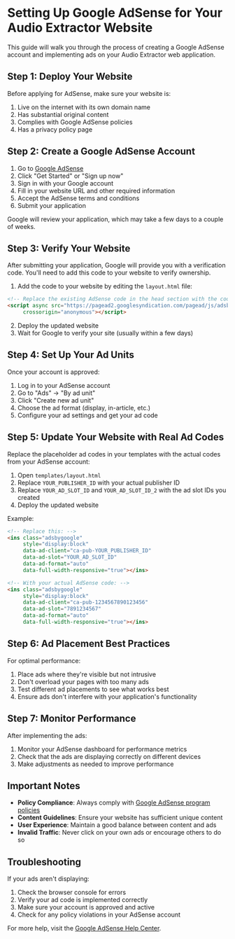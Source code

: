 # Setting Up Google AdSense for Your Audio Extractor Website

This guide will walk you through the process of creating a Google AdSense account and implementing ads on your Audio Extractor web application.

## Step 1: Deploy Your Website

Before applying for AdSense, make sure your website is:
1. Live on the internet with its own domain name
2. Has substantial original content
3. Complies with Google AdSense policies
4. Has a privacy policy page

## Step 2: Create a Google AdSense Account

1. Go to [Google AdSense](https://www.google.com/adsense/start/)
2. Click "Get Started" or "Sign up now"
3. Sign in with your Google account
4. Fill in your website URL and other required information
5. Accept the AdSense terms and conditions
6. Submit your application

Google will review your application, which may take a few days to a couple of weeks.

## Step 3: Verify Your Website

After submitting your application, Google will provide you with a verification code. You'll need to add this code to your website to verify ownership.

1. Add the code to your website by editing the `layout.html` file:

```html
<!-- Replace the existing AdSense code in the head section with the code Google provides -->
<script async src="https://pagead2.googlesyndication.com/pagead/js/adsbygoogle.js?client=ca-pub-YOUR_PUBLISHER_ID"
     crossorigin="anonymous"></script>
```

2. Deploy the updated website
3. Wait for Google to verify your site (usually within a few days)

## Step 4: Set Up Your Ad Units

Once your account is approved:

1. Log in to your AdSense account
2. Go to "Ads" → "By ad unit"
3. Click "Create new ad unit"
4. Choose the ad format (display, in-article, etc.)
5. Configure your ad settings and get your ad code

## Step 5: Update Your Website with Real Ad Codes

Replace the placeholder ad codes in your templates with the actual codes from your AdSense account:

1. Open `templates/layout.html`
2. Replace `YOUR_PUBLISHER_ID` with your actual publisher ID
3. Replace `YOUR_AD_SLOT_ID` and `YOUR_AD_SLOT_ID_2` with the ad slot IDs you created
4. Deploy the updated website

Example:
```html
<!-- Replace this: -->
<ins class="adsbygoogle"
     style="display:block"
     data-ad-client="ca-pub-YOUR_PUBLISHER_ID"
     data-ad-slot="YOUR_AD_SLOT_ID"
     data-ad-format="auto"
     data-full-width-responsive="true"></ins>

<!-- With your actual AdSense code: -->
<ins class="adsbygoogle"
     style="display:block"
     data-ad-client="ca-pub-1234567890123456"
     data-ad-slot="7891234567"
     data-ad-format="auto"
     data-full-width-responsive="true"></ins>
```

## Step 6: Ad Placement Best Practices

For optimal performance:

1. Place ads where they're visible but not intrusive
2. Don't overload your pages with too many ads
3. Test different ad placements to see what works best
4. Ensure ads don't interfere with your application's functionality

## Step 7: Monitor Performance

After implementing the ads:

1. Monitor your AdSense dashboard for performance metrics
2. Check that the ads are displaying correctly on different devices
3. Make adjustments as needed to improve performance

## Important Notes

- **Policy Compliance**: Always comply with [Google AdSense program policies](https://support.google.com/adsense/answer/48182)
- **Content Guidelines**: Ensure your website has sufficient unique content
- **User Experience**: Maintain a good balance between content and ads
- **Invalid Traffic**: Never click on your own ads or encourage others to do so

## Troubleshooting

If your ads aren't displaying:
1. Check the browser console for errors
2. Verify your ad code is implemented correctly
3. Make sure your account is approved and active
4. Check for any policy violations in your AdSense account

For more help, visit the [Google AdSense Help Center](https://support.google.com/adsense). 